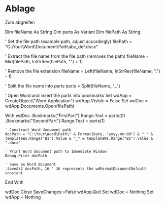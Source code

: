 # Ablage
Zum abgreifen


Dim fileName As String
Dim parts As Variant
Dim filePath As String

' Set the file path (example path, adjust accordingly)
filePath = "C:\Your\Word\Document\Path\abc_def.docx"

' Extract the file name from the file path (removes the path)
fileName = Mid(filePath, InStrRev(filePath, "\") + 1)

' Remove the file extension
fileName = Left(fileName, InStrRev(fileName, ".") - 1)

' Split the file name into parts
parts = Split(fileName, "_")

' Open Word and insert the parts into bookmarks
Set wdApp = CreateObject("Word.Application")
wdApp.Visible = False
Set wdDoc = wdApp.Documents.Open(filePath)

With wdDoc
    .Bookmarks("FirstPart").Range.Text = parts(0)
    .Bookmarks("SecondPart").Range.Text = parts(1)

    ' Construct Word document path
    docPath = "C:\Your\Word\Path\" & Format(Date, "yyyy-mm-dd") & "_" & templateWs.Range("B1").Value & "_" & templateWs.Range("B5").Value & ".docx"

    ' Print Word document path to Immediate Window
    Debug.Print docPath

    ' Save as Word document
    .SaveAs2 docPath, 16 ' 16 represents the wdFormatDocumentDefault constant
End With

wdDoc.Close SaveChanges:=False
wdApp.Quit
Set wdDoc = Nothing
Set wdApp = Nothing
